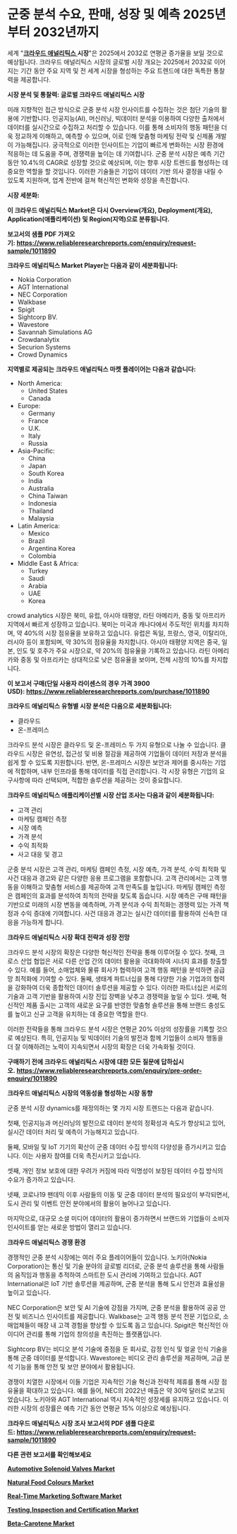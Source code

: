 <p><h1>군중 분석 수요, 판매, 성장 및 예측 2025년부터 2032년까지</h1></p><p>세계 "<strong><a href="https://www.reliableresearchreports.com/crowd-analytics-r1011890?utm_campaign=106&utm_medium=8&utm_source=Github&utm_content=ia&utm_term=23032025&utm_id=crowd-analytics">크라우드 애널리틱스&nbsp;</a></strong><strong>시장</strong>"은 2025에서 2032로 연평균 증가율을 보일 것으로 예상됩니다. 크라우드 애널리틱스 시장의 글로벌 시장 개요는 2025에서 2032로 이어지는 기간 동안 주요 지역 및 전 세계 시장을 형성하는 주요 트렌드에 대한 독특한 통찰력을 제공합니다.</p>
<p><strong>시장 분석 및 통찰력: 글로벌 크라우드 애널리틱스 시장</strong></p>
<p><p>미래 지향적인 접근 방식으로 군중 분석 시장 인사이트를 수집하는 것은 첨단 기술의 활용에 기반합니다. 인공지능(AI), 머신러닝, 빅데이터 분석을 이용하여 다양한 출처에서 데이터를 실시간으로 수집하고 처리할 수 있습니다. 이를 통해 소비자의 행동 패턴을 더욱 정교하게 이해하고, 예측할 수 있으며, 이로 인해 맞춤형 마케팅 전략 및 신제품 개발이 가능해집니다. 궁극적으로 이러한 인사이트는 기업이 빠르게 변화하는 시장 환경에 적응하는 데 도움을 주며, 경쟁력을 높이는 데 기여합니다. 군중 분석 시장은 예측 기간 동안 10.4%의 CAGR로 성장할 것으로 예상되며, 이는 향후 시장 트렌드를 형성하는 데 중요한 역할을 할 것입니다. 이러한 기술들은 기업이 데이터 기반 의사 결정을 내릴 수 있도록 지원하며, 업계 전반에 걸쳐 혁신적인 변화와 성장을 촉진합니다.</p><a href="%7CAUTHORITHY_DOMAIN_URL%7C?utm_campaign=106&utm_medium=8&utm_source=Github&utm_content=ia&utm_term=23032025&utm_id=crowd-analytics"></a></p>
<p><strong>시장 세분화:</strong></p>
<p><strong>이 크라우드 애널리틱스 Market은 다시 Overview(개요), Deployment(개요), Application(애플리케이션) 및 Region(지역)으로 분류됩니다.</strong></p>
<p><strong>보고서의 샘플 PDF 가져오기:&nbsp;<a href="https://www.reliableresearchreports.com/enquiry/request-sample/1011890?utm_campaign=106&utm_medium=8&utm_source=Github&utm_content=ia&utm_term=23032025&utm_id=crowd-analytics">https://www.reliableresearchreports.com/enquiry/request-sample/1011890</a></strong><strong></strong></p>
<p><strong>크라우드 애널리틱스 Market Player는 다음과 같이 세분화됩니다:</strong></p>
<p><ul><li>Nokia Corporation</li><li>AGT International</li><li>NEC Corporation</li><li>Walkbase</li><li>Spigit</li><li>Sightcorp BV.</li><li>Wavestore</li><li>Savannah Simulations AG</li><li>Crowdanalytix</li><li>Securion Systems</li><li>Crowd Dynamics</li></ul></p>
<p><strong>지역별로 제공되는 크라우드 애널리틱스 마켓 플레이어는 다음과 같습니다:</strong></p>
<p><ul>
    <li>
        North America:
        <ul>
            <li>United States</li>
            <li>Canada</li>
        </ul>
    </li>
    <li>
        Europe:
        <ul>
            <li>Germany</li>
            <li>France</li>
            <li>U.K.</li>
            <li>Italy</li>
            <li>Russia</li>
        </ul>
    </li>
    <li>
        Asia-Pacific:
        <ul>
            <li>China</li>
            <li>Japan</li>
            <li>South Korea</li>
            <li>India</li>
            <li>Australia</li>
            <li>China Taiwan</li>
            <li>Indonesia</li>
            <li>Thailand</li>
            <li>Malaysia</li>
        </ul>
    </li>
    <li>
        Latin America:
        <ul>
            <li>Mexico</li>
            <li>Brazil</li>
            <li>Argentina Korea</li>
            <li>Colombia</li>
        </ul>
    </li>
    <li>
        Middle East & Africa:
        <ul>
            <li>Turkey</li>
            <li>Saudi</li>
            <li>Arabia</li>
            <li>UAE</li>
            <li>Korea</li>
        </ul>
    </li>
    </ul></p>
<p><p> crowd analytics 시장은 북미, 유럽, 아시아 태평양, 라틴 아메리카, 중동 및 아프리카 지역에서 빠르게 성장하고 있습니다. 북미는 미국과 캐나다에서 주도적인 위치를 차지하며, 약 40%의 시장 점유율을 보유하고 있습니다. 유럽은 독일, 프랑스, 영국, 이탈리아, 러시아 등이 포함되며, 약 30%의 점유율을 차지합니다. 아시아 태평양 지역은 중국, 일본, 인도 및 호주가 주요 시장으로, 약 20%의 점유율을 기록하고 있습니다. 라틴 아메리카와 중동 및 아프리카는 상대적으로 낮은 점유율을 보이며, 전체 시장의 10%를 차지합니다.</p></p>
<p><strong>이 보고서 구매(단일 사용자 라이센스의 경우 가격 3900 USD):&nbsp;<a href="https://www.reliableresearchreports.com/purchase/1011890?utm_campaign=106&utm_medium=8&utm_source=Github&utm_content=ia&utm_term=23032025&utm_id=crowd-analytics">https://www.reliableresearchreports.com/purchase/1011890</a></strong></p>
<p><strong>크라우드 애널리틱스 유형별 시장 분석은 다음으로 세분화됩니다:</strong></p>
<p><ul><li>클라우드</li><li>온-프레미스</li></ul></p>
<p><p>크라우드 분석 시장은 클라우드 및 온-프레미스 두 가지 유형으로 나눌 수 있습니다. 클라우드 시장은 유연성, 접근성 및 비용 절감을 제공하여 기업들이 데이터 저장과 분석을 쉽게 할 수 있도록 지원합니다. 반면, 온-프레미스 시장은 보안과 제어를 중시하는 기업에 적합하며, 내부 인프라를 통해 데이터를 직접 관리합니다. 각 시장 유형은 기업의 요구사항에 따라 선택되며, 적합한 솔루션을 제공하는 것이 중요합니다.</p></p>
<p><strong>크라우드 애널리틱스 애플리케이션별 시장 산업 조사는 다음과 같이 세분화됩니다:</strong></p>
<p><ul><li>고객 관리</li><li>마케팅 캠페인 측정</li><li>시장 예측</li><li>가격 분석</li><li>수익 최적화</li><li>사고 대응 및 경고</li></ul></p>
<p><p>군중 분석 시장은 고객 관리, 마케팅 캠페인 측정, 시장 예측, 가격 분석, 수익 최적화 및 사건 대응과 경고와 같은 다양한 응용 프로그램을 포함합니다. 고객 관리에서는 고객 행동을 이해하고 맞춤형 서비스를 제공하여 고객 만족도를 높입니다. 마케팅 캠페인 측정은 캠페인의 효과를 분석하여 최적의 전략을 찾도록 돕습니다. 시장 예측은 구매 패턴을 기반으로 미래의 시장 변동을 예측하며, 가격 분석과 수익 최적화는 경쟁력 있는 가격 책정과 수익 증대에 기여합니다. 사건 대응과 경고는 실시간 데이터를 활용하여 신속한 대응을 가능하게 합니다.</p></p>
<p><strong>크라우드 애널리틱스 시장 확대 전략과 성장 전망</strong></p>
<p><p>크라우드 분석 시장의 확장은 다양한 혁신적인 전략을 통해 이루어질 수 있다. 첫째, 크로스 산업 협업은 서로 다른 산업 간의 데이터 활용을 극대화하여 시너지 효과를 창출할 수 있다. 예를 들어, 소매업체와 물류 회사가 협력하여 고객 행동 패턴을 분석하면 공급망 최적화에 기여할 수 있다. 둘째, 생태계 파트너십을 통해 다양한 기술 기업과의 협력을 강화하여 더욱 종합적인 데이터 솔루션을 제공할 수 있다. 이러한 파트너십은 서로의 기술과 고객 기반을 활용하여 시장 진입 장벽을 낮추고 경쟁력을 높일 수 있다. 셋째, 혁신적인 제품 출시는 고객의 새로운 요구를 반영한 맞춤형 솔루션을 통해 브랜드 충성도를 높이고 신규 고객을 유치하는 데 중요한 역할을 한다.</p><p>이러한 전략들을 통해 크라우드 분석 시장은 연평균 20% 이상의 성장률을 기록할 것으로 예상된다. 특히, 인공지능 및 빅데이터 기술의 발전과 함께 기업들이 소비자 행동을 더 잘 이해하려는 노력이 지속되면서 시장의 확장은 더욱 가속화될 것이다.</p></p>
<p><strong>구매하기 전에 크라우드 애널리틱스 시장에 대한 모든 질문에 답하십시오.&nbsp;<a href="https://www.reliableresearchreports.com/enquiry/pre-order-enquiry/1011890?utm_campaign=106&utm_medium=8&utm_source=Github&utm_content=ia&utm_term=23032025&utm_id=crowd-analytics">https://www.reliableresearchreports.com/enquiry/pre-order-enquiry/1011890</a></strong><strong></strong></p>
<p><strong>크라우드 애널리틱스 시장의 역동성을 형성하는 시장 동향</strong></p>
<p><p>군중 분석 시장 dynamics를 재정의하는 몇 가지 시장 트렌드는 다음과 같습니다. </p><p>첫째, 인공지능과 머신러닝의 발전으로 데이터 분석의 정확성과 속도가 향상되고 있어, 실시간 데이터 처리 및 예측이 가능해지고 있습니다. </p><p>둘째, 모바일 및 IoT 기기의 확산이 군중 데이터 수집 방식의 다양성을 증가시키고 있습니다. 이는 사용자 참여를 더욱 촉진시키고 있습니다. </p><p>셋째, 개인 정보 보호에 대한 우려가 커짐에 따라 익명성이 보장된 데이터 수집 방식의 수요가 증가하고 있습니다. </p><p>넷째, 코로나19 팬데믹 이후 사람들의 이동 및 군중 데이터 분석의 필요성이 부각되면서, 도시 관리 및 이벤트 안전 분야에서의 활용이 늘어나고 있습니다. </p><p>마지막으로, 대규모 소셜 미디어 데이터의 활용이 증가하면서 브랜드와 기업들이 소비자 인사이트를 얻는 새로운 방법이 열리고 있습니다.</p></p>
<p><strong>크라우드 애널리틱스 경쟁 환경</strong></p>
<p><p>경쟁적인 군중 분석 시장에는 여러 주요 플레이어들이 있습니다. 노키아(Nokia Corporation)는 통신 및 기술 분야의 글로벌 리더로, 군중 분석 솔루션을 통해 사람들의 움직임과 행동을 추적하여 스마트한 도시 관리에 기여하고 있습니다. AGT International은 IoT 기반 솔루션을 제공하며, 군중 분석을 통해 도시 안전과 효율성을 높이고 있습니다.</p><p>NEC Corporation은 보안 및 AI 기술에 강점을 가지며, 군중 분석을 활용하여 공공 안전 및 비즈니스 인사이트를 제공합니다. Walkbase는 고객 행동 분석 전문 기업으로, 소매업체들이 매장 내 고객 경험을 향상할 수 있도록 돕고 있습니다. Spigit은 혁신적인 아이디어 관리를 통해 기업의 창의성을 촉진하는 플랫폼입니다.</p><p>Sightcorp BV는 비디오 분석 기술에 중점을 둔 회사로, 감정 인식 및 얼굴 인식 기술을 통해 군중 데이터를 분석합니다. Wavestore는 비디오 관리 솔루션을 제공하며, 고급 분석 기능을 통해 안전 및 보안 분야에서 활용됩니다.</p><p>경쟁이 치열한 시장에서 이들 기업은 지속적인 기술 혁신과 전략적 제휴를 통해 시장 점유율을 확대하고 있습니다. 예를 들어, NEC의 2022년 매출은 약 30억 달러로 보고되었습니다. 노키아와 AGT International 역시 지속적인 성장세를 유지하고 있습니다. 이러한 시장의 성장률은 예측 기간 동안 연평균 15% 이상으로 예상됩니다.</p></p>
<p><strong>크라우드 애널리틱스 시장 조사 보고서의 PDF 샘플 다운로드:&nbsp;<a href="https://www.reliableresearchreports.com/enquiry/request-sample/1011890?utm_campaign=106&utm_medium=8&utm_source=Github&utm_content=ia&utm_term=23032025&utm_id=crowd-analytics">https://www.reliableresearchreports.com/enquiry/request-sample/1011890</a></strong></p>
<p><strong></strong></p>
<p><strong></strong></p>
<p><strong></strong></p>
<p><strong></strong></p>
<p><strong>다른 관련 보고서를 확인해보세요</strong></p>
<p><strong><p><a href="https://github.com/yepezkommakp/Market-Research-Report-List-1/blob/main/automotive-solenoid-valves-market.md?utm_campaign=106&utm_medium=8&utm_source=Github&utm_content=ia&utm_term=23032025&utm_id=crowd-analytics">Automotive Solenoid Valves Market</a></p><p><a href="https://github.com/warshatulang0/Market-Research-Report-List-1/blob/main/natural-food-colours-market.md?utm_campaign=106&utm_medium=8&utm_source=Github&utm_content=ia&utm_term=23032025&utm_id=crowd-analytics">Natural Food Colours Market</a></p><p><a href="https://github.com/syiqvanyo/Market-Research-Report-List-1/blob/main/real-time-marketing-software-market.md?utm_campaign=106&utm_medium=8&utm_source=Github&utm_content=ia&utm_term=23032025&utm_id=crowd-analytics">Real-Time Marketing Software Market</a></p><p><a href="https://github.com/minakibanov/Market-Research-Report-List-1/blob/main/testinginspection-and-certification-market.md?utm_campaign=106&utm_medium=8&utm_source=Github&utm_content=ia&utm_term=23032025&utm_id=crowd-analytics">Testing,Inspection and Certification Market</a></p><p><a href="https://github.com/gripeluigstt/Market-Research-Report-List-1/blob/main/beta-carotene-market.md?utm_campaign=106&utm_medium=8&utm_source=Github&utm_content=ia&utm_term=23032025&utm_id=crowd-analytics">Beta-Carotene Market</a></p></strong></p>